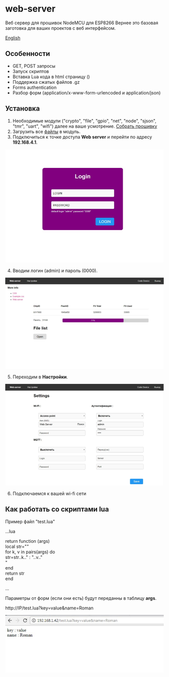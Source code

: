 # web-server

Веб сервер для прошивок NodeMCU для ESP8266
Вернее это базовая заготовка для ваших проектов с веб интерфейсом.

[English](https://github.com/bondrogeen/web-server/blob/master/doc/en/README.md)

## Особенности

* GET, POST запросы
* Запуск скриптов
* Вставка Lua кода в html страницу (<?lua return(node.chipid()) ?>)
* Поддержка сжатых файлов .gz
* Forms authentication
* Разбор форм (application/x-www-form-urlencoded и application/json)

## Установка

1. Необходимые модули ("crypto", "file", "gpio", "net", "node", "sjson", "tmr", "uart", "wifi") далее на ваше усмотрение. [Собрать прошивку](https://nodemcu-build.com/)
2. Загрузить все [файлы](https://github.com/bondrogeen/web-server/tree/master/files) в модуль.
3. Подключиться к точке доступа **Web server** и перейти по адресу **192.168.4.1**.
			
![Logo](doc/web_server_login.jpg)
			
4. Вводим логин (admin) и пароль (0000).
			
![Logo](doc/web_server_index_page.jpg)
			
5. Переходим в **Настройки**.
			
![Logo](doc/web_server_settings_page.jpg)

6. Подключаемся к вашей wi-fi сети 

## Как работать со скриптами lua

Пример файл "test.lua"
   
...lua
   
return function (args)   
 local str=""   
 for k, v in pairs(args) do   
  str=str..k.." : "..v.."<br>"    
 end    
 return str    
end   
   
... 
   

Параметры от форм (если они есть) будут переданны в таблицу **args**.

http://IP/test.lua?key=value&name=Roman

![test.lua](doc/test_lua_args.jpg)
